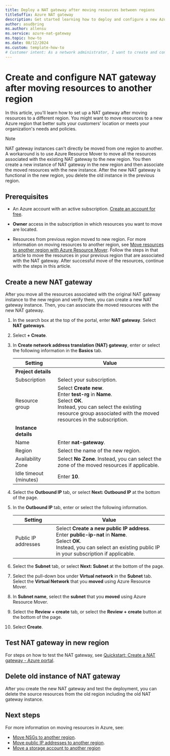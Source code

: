 ```yaml
---
title: Deploy a NAT gateway after moving resources between regions
titleSuffix: Azure NAT gateway
description: Get started learning how to deploy and configure a new Azure NAT Gateway for resources moved to another region.
author: asudbring
ms.author: allensu
ms.service: azure-nat-gateway
ms.topic: how-to
ms.date: 08/12/2024
ms.custom: template-how-to
# Customer intent: As a network administrator, I want to create and configure a Azure NAT Gateway after moving resources to another region.
---
```


# Create and configure NAT gateway after moving resources to another region

In this article, you'll learn how to set up a NAT gateway after moving resources to a different region. You might want to move resources to a new Azure region that better suits your customers' location or meets your organization's needs and policies. 

> [!NOTE]
> NAT gateway instances can't directly be moved from one region to another. A workaround is to use Azure Resource Mover to move all the resources associated with the existing NAT gateway to the new region. You then create a new instance of NAT gateway in the new region and then associate the moved resources with the new instance. After the new NAT gateway is functional in the new region, you delete the old instance in the previous region.  

## Prerequisites

- An Azure account with an active subscription. [Create an account for free](https://azure.microsoft.com/pricing/purchase-options/azure-account?cid=msft_learn).

- **Owner** access in the subscription in which resources you want to move are located. 

- Resources from previous region moved to new region. For more information on moving resources to another region, see [Move resources to another region with Azure Resource Mover](../resource-mover/move-region-within-resource-group.md). Follow the steps in that article to move the resources in your previous region that are associated with the NAT gateway. After successful move of the resources, continue with the steps in this article.

## Create a new NAT gateway

After you move all the resources associated with the original NAT gateway instance to the new region and verify them, you can create a new NAT gateway instance. Then, you can associate the moved resources with the new NAT gateway.

1. In the search box at the top of the portal, enter **NAT gateway**. Select **NAT gateways**.

2. Select **+ Create**.

3. In **Create network address translation (NAT) gateway**, enter or select the following information in the **Basics** tab.

    | Setting | Value |
    | ------- | ----- |
    | **Project details** |   |
    | Subscription | Select your subscription. |
    | Resource group | Select **Create new**. </br> Enter **test-rg** in **Name**. </br> Select **OK**. </br> Instead, you can select the existing resource group associated with the moved resources in the subscription. |
    | **Instance details** |   |
    | Name | Enter **nat-gateway**. |
    | Region | Select the name of the new region. |
    | Availability Zone | Select **No Zone**. Instead, you can select the zone of the moved resources if applicable. |
    | Idle timeout (minutes) | Enter **10**. |

4. Select the **Outbound IP** tab, or select **Next: Outbound IP** at the bottom of the page.

5. In the **Outbound IP** tab, enter or select the following information.

    | Setting | Value |
    | ------- | ----- |
    | Public IP addresses | Select **Create a new public IP address**. </br> Enter **public-ip-nat** in **Name**. </br> Select **OK**. </br> Instead, you can select an existing public IP in your subscription if applicable. |

6. Select the **Subnet** tab, or select **Next: Subnet** at the bottom of the page.

7. Select the pull-down box under **Virtual network** in the **Subnet** tab. Select the **Virtual Network** that you **moved** using Azure Resource Mover.

8. In **Subnet name**, select the **subnet** that you **moved** using Azure Resource Mover.

9. Select the **Review + create** tab, or select the **Review + create** button at the bottom of the page.

10. Select **Create**.

## Test NAT gateway in new region

For steps on how to test the NAT gateway, see [Quickstart: Create a NAT gateway - Azure portal](quickstart-create-nat-gateway-portal.md#test-nat-gateway).

## Delete old instance of NAT gateway 

After you create the new NAT gateway and test the deployment, you can delete the source resources from the old region including the old NAT gateway instance.

## Next steps

For more information on moving resources in Azure, see:

- [Move NSGs to another region](../virtual-network/move-across-regions-nsg-portal.md).
- [Move public IP addresses to another region](../virtual-network/move-across-regions-publicip-portal.md).
- [Move a storage account to another region](../storage/common/storage-account-move.md?tabs=azure-portal)


